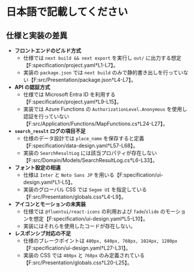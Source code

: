 # 日本語で記載してください

## 仕様と実装の差異

- **フロントエンドのビルド方式**
  - 仕様では `next build && next export` を実行し `out/` に出力する想定【F:specification/project.yaml†L1-L7】。
  - 実装の `package.json` では `next build` のみで静的書き出しを行っていない【F:src/Presentation/package.json†L4-L7】。
- **API の認証方式**
  - 仕様では Microsoft Entra ID を利用する【F:specification/project.yaml†L9-L15】。
  - 実装では Azure Functions の `AuthorizationLevel.Anonymous` を使用し認証を行っていない【F:src/Application/Functions/MapFunctions.cs†L24-L27】。
- **`search_result` ログの項目不足**
  - 仕様のデータ設計では `place_name` を保存すると定義【F:specification/data-design.yaml†L57-L68】。
  - 実装の `SearchResultLog` には該当プロパティが存在しない【F:src/Domain/Models/SearchResultLog.cs†L6-L33】。
- **フォント設定の相違**
  - 仕様は `Inter` と `Noto Sans JP` を用いる【F:specification/ui-design.yaml†L1-L5】。
  - 実装のグローバル CSS では `Segoe UI` を指定している【F:src/Presentation/globals.css†L4-L9】。
- **アイコンとモーションの未実装**
  - 仕様では `@fluentui/react-icons` の利用および `fade`/`slide` のモーションを想定【F:specification/ui-design.yaml†L5-L10】。
  - 実装にはそれらを使用したコードが存在しない。
- **レスポンシブ対応の不足**
  - 仕様のブレークポイントは `480px, 640px, 768px, 1024px, 1280px`【F:specification/ui-design.yaml†L27-L31】。
  - 実装の CSS では `480px` と `768px` のみ定義されている【F:src/Presentation/globals.css†L20-L25】。

